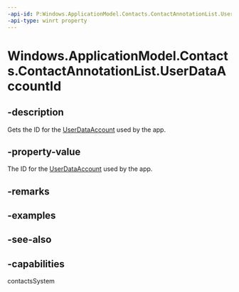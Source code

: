 ```yaml
---
-api-id: P:Windows.ApplicationModel.Contacts.ContactAnnotationList.UserDataAccountId
-api-type: winrt property
---
```


<!-- Property syntax
public string UserDataAccountId { get; }
-->

# Windows.ApplicationModel.Contacts.ContactAnnotationList.UserDataAccountId

## -description
Gets the ID for the [UserDataAccount](../windows.applicationmodel.userdataaccounts/userdataaccount.md) used by the app.

## -property-value
The ID for the [UserDataAccount](../windows.applicationmodel.userdataaccounts/userdataaccount.md) used by the app.

## -remarks

## -examples

## -see-also

## -capabilities
contactsSystem
